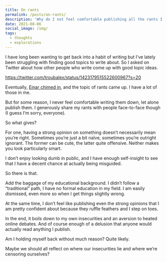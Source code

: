 ```yaml
---
title: On rants
permalink: /posts/on-rants/
description: 'Why do I not feel comfortable publishing all the rants I have in me? An exploration.'
date: 2021-08-06
social_image: /img/
tags:
  - thoughts
  - explorations
---
```

I have long been wanting to get back into a habit of writing but I’ve lately been struggling with finding good topics to write about. So I asked on Twitter about how other people who write come up with good topic ideas.

https://twitter.com/troubalex/status/1423179515522600967?s=20

Eventually, [Einar chimed in](https://twitter.com/einarwh/status/1423543994773118978?s=20), and the topic of rants came up. I have a lot of those in me.

But for some reason, I never feel comfortable writing them down, let alone publish them. I generously share my rants with people face-to-face though (I guess I’m sorry, everyone).

So what gives?

For one, having a strong opinion on something doesn’t necessarily mean you’re right. Sometimes you’re just a bit naïve, sometimes you’re outright ignorant. The former can be cute, the latter quite offensive. Neither makes you look particularly smart.

I don’t enjoy looking dumb in public, and I have enough self-insight to see that I have a decent chance at actually being misguided.

So there is that.

Add the baggage of my educational background. I didn’t follow a “traditional” path, I have no formal education in my field. I am easily dismissed, even more so when I get things slightly wrong. 

At the same time, I don’t feel like publishing even the strong opinions that I am pretty confident about because they ruffle feathers and I step on toes. 

In the end, it boils down to my own insecurities and an aversion to heated online debates. And of course enough of a delusion that anyone would actually read anything I publish.

Am I holding myself back without much reason? Quite likely. 

Maybe we should all reflect on where our insecurities lie and where we’re censoring ourselves?